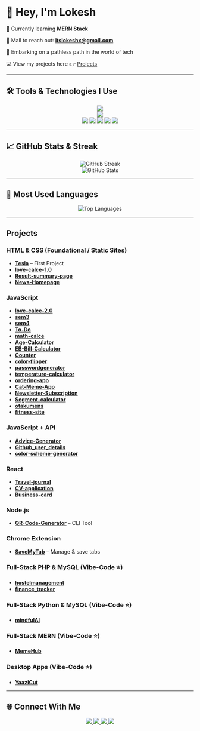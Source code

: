 # 👋 Hey, I'm Lokesh

🌱 Currently learning **MERN Stack**

📩 Mail to reach out: **[itslokeshx@gmail.com](mailto:itslokeshx@gmail.com)**

🌌 Embarking on a pathless path in the world of tech

💻 View my projects here 👉 [Projects](#projects)

---

## 🛠️ Tools & Technologies I Use

<p align="center">
  <!-- Core Languages & Frameworks -->
  <img src="https://skillicons.dev/icons?i=html,css,javascript,react,typescript,nodejs,express,bootstrap,mysql,mongodb,git,github,python,json" />
  <br/>
  <!-- Tools & Platforms -->
  <img src="https://skillicons.dev/icons?i=vscode,replit,vercel" />
  <br/>
  <!-- Extra (badges where skillicons not available) -->
  <img src="https://img.shields.io/badge/Cloudinary-3448C5?style=for-the-badge&logo=cloudinary&logoColor=white" />
  <img src="https://img.shields.io/badge/Render-46E3B7?style=for-the-badge&logo=render&logoColor=white" />
  <img src="https://img.shields.io/badge/GitHub%20Copilot-000?style=for-the-badge&logo=githubcopilot&logoColor=white" />
  <img src="https://img.shields.io/badge/Cursor%20AI-5A45FF?style=for-the-badge&logoColor=white" />
  <img src="https://img.shields.io/badge/REST%20API-02569B?style=for-the-badge&logo=rest&logoColor=white" />
</p>

---

## 📈 GitHub Stats & Streak

<p align="center">
  <img src="https://github-readme-streak-stats.herokuapp.com/?user=itslokeshx&theme=tokyonight" alt="GitHub Streak" />
  <br/>
  <img src="https://github-readme-stats.vercel.app/api?username=itslokeshx&show_icons=true&theme=tokyonight&count_private=true" alt="GitHub Stats" />
</p>

---

## 📌 Most Used Languages

<p align="center">
  <img src="https://github-readme-stats.vercel.app/api/top-langs/?username=itslokeshx&layout=compact&theme=tokyonight&hide_border=true" alt="Top Languages" />
</p>

---

## Projects

### HTML & CSS (Foundational / Static Sites)

* [**Tesla**](https://github.com/itslokeshx/Tesla) – First Project
* [**love-calce-1.0**](https://github.com/itslokeshx/love-calce-1.0)
* [**Result-summary-page**](https://github.com/itslokeshx/Result-summary-page)
* [**News-Homepage**](https://github.com/itslokeshx/News-Homepage)

### JavaScript

* [**love-calce-2.0**](https://github.com/itslokeshx/love-calce-2.0)
* [**sem3**](https://github.com/itslokeshx/sem3)
* [**sem4**](https://github.com/itslokeshx/sem4)
* [**To-Do**](https://github.com/itslokeshx/To-Do)
* [**math-calce**](https://github.com/itslokeshx/math-calce)
* [**Age-Calculator**](https://github.com/itslokeshx/Age-Calculator)
* [**EB-Bill-Calculator**](https://github.com/itslokeshx/EB-Bill-Calculator)
* [**Counter**](https://github.com/itslokeshx/counter)
* [**color-flipper**](https://github.com/itslokeshx/color-flipper)
* [**passwordgenerator**](https://github.com/itslokeshx/passwordgenerator)
* [**temperature-calculator**](https://github.com/itslokeshx/temperature-calculator)
* [**ordering-app**](https://github.com/itslokeshx/ordering-app)
* [**Cat-Meme-App**](https://github.com/itslokeshx/Cat-Meme-App)
* [**Newsletter-Subscription**](https://github.com/itslokeshx/Newsletter-Subscription)
* [**Segment-calculator**](https://github.com/itslokeshx/Segment-calculator)
* [**otakumens**](https://github.com/itslokeshx/otakumens)
* [**fitness-site**](https://github.com/itslokeshx/fitness-site)

### JavaScript + API

* [**Advice-Generator**](https://github.com/itslokeshx/Advice-Generator)
* [**Github\_user\_details**](https://github.com/itslokeshx/Github_user_details)
* [**color-scheme-generator**](https://github.com/itslokeshx/color-scheme-generator)

### React

* [**Travel-journal**](https://github.com/itslokeshx/Travel-journal)
* [**CV-application**](https://github.com/itslokeshx/CV-application)
* [**Business-card**](https://github.com/itslokeshx/Business-card)

### Node.js

* [**QR-Code-Generator**](https://github.com/itslokeshx/QR-Code-Generator) – CLI Tool

### Chrome Extension

* [**SaveMyTab**](https://github.com/itslokeshx/SaveMyTab) – Manage & save tabs

### Full-Stack PHP & MySQL (Vibe-Code ⭐)

* [**hostelmanagement**](https://github.com/itslokeshx/hostelmanagement)
* [**finance\_tracker**](https://github.com/itslokeshx/finance_tracker)

### Full-Stack Python & MySQL (Vibe-Code ⭐)

* [**mindfulAI**](https://github.com/itslokeshx/mindfulAI) 

### Full-Stack MERN (Vibe-Code ⭐)

* [**MemeHub**](https://github.com/itslokeshx/MemeHub)

### Desktop Apps (Vibe-Code ⭐)

* [**YaaziCut**](https://github.com/itslokeshx/YaaziCut)

---

## 🌐 Connect With Me

<p align="center">
  <a href="https://www.linkedin.com/in/itslokeshx/">
    <img src="https://img.shields.io/badge/LinkedIn-0A66C2?style=for-the-badge&logo=linkedin&logoColor=white" />
  </a>
  <a href="https://www.instagram.com/itslokeshx">
    <img src="https://img.shields.io/badge/Instagram-E4405F?style=for-the-badge&logo=instagram&logoColor=white" />
  </a>
  <a href="https://x.com/itslokeshx">
    <img src="https://img.shields.io/badge/X-000000?style=for-the-badge&logo=x&logoColor=white" />
  </a>
  <a href="mailto:itslokeshx@gmail.com">
    <img src="https://img.shields.io/badge/Email-D14836?style=for-the-badge&logo=gmail&logoColor=white" />
  </a>
</p>
